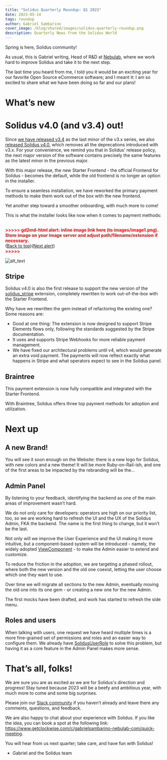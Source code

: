 ```yaml
---
title: "Solidus Quarterly Roundup: Q1 2023"
date: 2023-05-14
tags: roundup
author: Gabriel Sambarino
cover_image: /blog/shared/images/solidus-quarterly-roundup.png
description: Quarterly News from the Solidus World
---
```


Spring is here, Solidus community!

As usual, this is Gabriel writing, Head of R&D at [Nebulab](http://www.nebulab.com), where we work hard to improve Solidus and take it to the next step.

The last time you heard from me, I told you it would be an exciting year for our favorite Open Source eCommerce software; and I meant it: I am so excited to share what we have been doing so far and our plans!


# What’s new


# Solidus v4.0 (and v3.4) out!

Since [we have released v3.4](https://solidus.io/blog/2023/04/21/solidus-v3-4) as the last minor of the v3.x series, we also [released Solidus v4.0](https://solidus.io/blog/2023/05/08/solidus-v4-0), which removes all the deprecations introduced with v3.x. For your convenience, we remind you that in Solidus’ release policy, the next major version of the software contains precisely the same features as the latest minor in the previous major.

With this major release, the new Starter Frontend - the official Frontend for Solidus - becomes the default, while the old frontend is no longer an option in the installer. 

To ensure a seamless installation, we have reworked the primary payment methods to make them work out of the box with the new frontend.

Yet another step toward a smoother onboarding, with much more to come!

This is what the installer looks like now when it comes to payment methods:


## 

<p id="gdcalert1" ><span style="color: red; font-weight: bold">>>>>>  gd2md-html alert: inline image link here (to images/image1.png). Store image on your image server and adjust path/filename/extension if necessary. </span><br>(<a href="#">Back to top</a>)(<a href="#gdcalert2">Next alert</a>)<br><span style="color: red; font-weight: bold">>>>>> </span></p>


![alt_text](images/image1.png "image_tooltip")



## Stripe

Solidus v4.0 is also the first release to support the new version of the [solidus_stripe](https://github.com/solidusio/solidus_stripe) extension, completely rewritten to work out-of-the-box with the Starter Frontend.

Why have we rewritten the gem instead of refactoring the existing one? Some reasons are:



* Good at one thing: The extension is now designed to support Stripe Elements flows only, following the standards suggested by the Stripe documentation.
* It uses and supports Stripe Webhooks for more reliable payment management.
* We have fixed our architectural problems until v4, which would generate an extra void payment. The payments will now reflect exactly what happens in Stripe and what operators expect to see in the Solidus panel.


## Braintree

This payment extension is now fully compatible and integrated with the Starter Frontend.

With Braintree, Solidus offers three top payment methods for adoption and utilization.


# Next up

## A new Brand!

You will see it soon enough on the Website: there is a new logo for Solidus, with new colors and a new theme! It will be more Ruby-on-Rail-ish, and one of the first areas to be impacted by the rebranding will be the...

## Admin Panel

By listening to your feedback, identifying the backend as one of the main areas of improvement wasn’t hard.

We do not only care for developers: operators are high on our priority list, too, so we are working hard to refresh the UI and the UX of the Solidus Admin, FKA the backend. The name is the first thing to change, but it won’t be the last.

Not only will we improve the User Experience and the UI making it more intuitive, but a component-based system will be introduced - namely, the widely adopted [ViewComponent](https://viewcomponent.org/) - to make the Admin easier to extend and customize.

To reduce the friction in the adoption, we are targeting a phased rollout, where both the new version and the old one coexist, letting the user choose which one they want to use.

Over time we will migrate all sections to the new Admin, eventually moving the old one into its one gem - or creating a new one for the new Admin.

The first mocks have been drafted, and work has started to refresh the side menu.


## Roles and users

When talking with users, one request we have heard multiple times is a more fine-grained set of permissions and roles and an easier way to configure them. We already have [SolidusUserRole](https://github.com/boomerdigital/solidus_user_roles) to solve this problem, but having it as a core feature in the Admin Panel makes more sense.


# That’s all, folks!

We are sure you are as excited as we are for Solidus's direction and progress! Stay tuned because 2023 will be a beefy and ambitious year, with much more to come and some big surprises.

Please join our [Slack community](https://solidusio.slack.com) if you haven’t already and leave there any comments, questions, and feedback.

We are also happy to chat about your experience with Solidus. If you like the idea, you can book a spot at the following link:  https://www.getclockwise.com/c/gabrielsambarino-nebulab-com/quick-meeting.

You will hear from us next quarter; take care, and have fun with Solidus!



* Gabriel and the Solidus team
